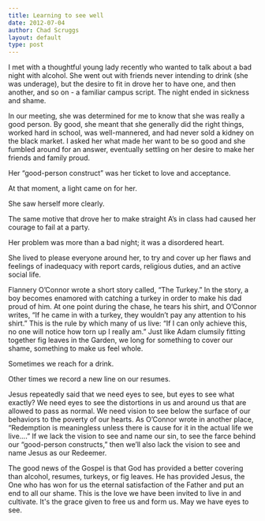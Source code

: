 ```yaml
---
title: Learning to see well
date: 2012-07-04
author: Chad Scruggs
layout: default
type: post
---
```


I met with a thoughtful young lady recently who wanted to talk about a bad night with alcohol. She went out with friends never intending to drink (she was underage), but the desire to fit in drove her to have one, and then another, and so on - a familiar campus script. The night ended in sickness and shame.

In our meeting, she was determined for me to know that she was really a good person. By good, she meant that she generally did the right things, worked hard in school, was well-mannered, and had never sold a kidney on the black market. I asked her what made her want to be so good and she fumbled around for an answer, eventually settling on her desire to make her friends and family proud.

Her “good-person construct” was her ticket to love and acceptance.

At that moment, a light came on for her.

She saw herself more clearly.

The same motive that drove her to make straight A’s in class had caused her courage to fail at a party.

Her problem was more than a bad night; it was a disordered heart.

She lived to please everyone around her, to try and cover up her flaws and feelings of inadequacy with report cards, religious duties, and an active social life.

Flannery O’Connor wrote a short story called, “The Turkey.” In the story, a boy becomes enamored with catching a turkey in order to make his dad proud of him. At one point during the chase, he tears his shirt, and O’Connor writes, “If he came in with a turkey, they wouldn’t pay any attention to his shirt.” This is the rule by which many of us live: “If I can only achieve this, no one will notice how torn up I really am.” Just like Adam clumsily fitting together fig leaves in the Garden, we long for something to cover our shame, something to make us feel whole.

Sometimes we reach for a drink.

Other times we record a new line on our resumes.

Jesus repeatedly said that we need eyes to see, but eyes to see what exactly? We need eyes to see the distortions in us and around us that are allowed to pass as normal. We need vision to see below the surface of our behaviors to the poverty of our hearts. As O’Connor wrote in another place, “Redemption is meaningless unless there is cause for it in the actual life we live....” If we lack the vision to see and name our sin, to see the farce behind our “good-person constructs,” then we’ll also lack the vision to see and name Jesus as our Redeemer.

The good news of the Gospel is that God has provided a better covering than alcohol, resumes, turkeys, or fig leaves. He has provided Jesus, the One who has won for us the eternal satisfaction of the Father and put an end to all our shame. This is the love we have been invited to live in and cultivate. It's the grace given to free us and form us. May we have eyes to see.
